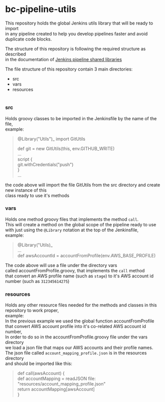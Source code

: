 # bc-pipeline-utils

This repository holds the global Jenkins utils library that will be ready to import <br> 
in any pipeline created to help you develop pipelines faster and avoid duplicate code blocks.

The structure of this repository is following the required structure as described <br> 
in the documentation of [Jenkins pipeline shared libraries](https://jenkins.io/doc/book/pipeline/shared-libraries/)

The file structure of this repository contain 3 main directories:
 * src
 * vars
 * resources
#
### src
Holds groovy classes to be imported in the Jenkinsfile by the name of the file,<br> 
example:
> @Library("Utils")_
> import GitUtils
>
> def git = new GitUtils(this, env.GITHUB_WRITE)  
> ...  
> script {  
> git.withCredentials("push")  
>}	
>...

the code above will import the file GitUtils from the src directory and create new instance of this <br> 
class ready to use it's methods  

### vars
Holds one method groovy files that implements the method `call`.  
This will create a method on the global scope of the pipeline ready to use <br> 
with just using the `@Library` notation at the top of the Jenkinsfile, <br> 
example:
>@Library("Utils)_  
>...  
>def awsAccountId = accountFromProfile(env.AWS_BASE_PROFILE)

The code above will use a file under the directory vars <br> 
called accountFromProfile.groovy, that implements the `call` method <br> 
that convert an AWS profile name (such as `stage`) to it's AWS account id number (such as `312345614275`)

### resources
Holds any other resource files needed for the methods and classes in this repository to work proper, <br> 
example:  
In the previous example we used the global function accountFromProfile <br> 
that convert AWS account profile into it's co-related AWS account id number,  
In order to do so in the accountFromProfile.groovy file under the vars directory <br> 
we load a json file that maps our AWS accounts and their profile names.  
The json file called `account_mapping_profile.json` is in the resources directory <br> 
and should be imported like this:
> def call(awsAccount) {  
    def accountMapping = readJSON file: "resources/account_mapping_profile.json"  
  return accountMapping[awsAccount]  
}
